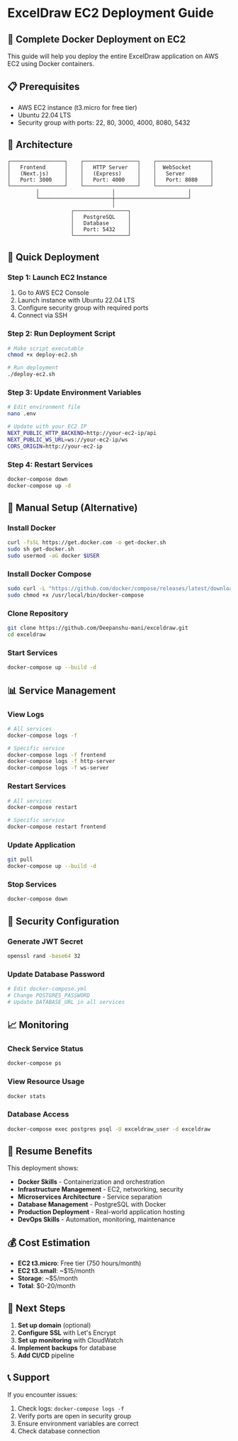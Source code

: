 # ExcelDraw EC2 Deployment Guide

## 🚀 Complete Docker Deployment on EC2

This guide will help you deploy the entire ExcelDraw application on AWS EC2 using Docker containers.

## 📋 Prerequisites

- AWS EC2 instance (t3.micro for free tier)
- Ubuntu 22.04 LTS
- Security group with ports: 22, 80, 3000, 4000, 8080, 5432

## 🐳 Architecture

```
┌─────────────────┐    ┌─────────────────┐    ┌─────────────────┐
│   Frontend      │    │   HTTP Server   │    │  WebSocket      │
│   (Next.js)     │    │   (Express)     │    │   Server        │
│   Port: 3000    │    │   Port: 4000    │    │   Port: 8080    │
└─────────────────┘    └─────────────────┘    └─────────────────┘
         │                       │                       │
         └───────────────────────┼───────────────────────┘
                                 │
                    ┌─────────────────┐
                    │   PostgreSQL    │
                    │   Database      │
                    │   Port: 5432    │
                    └─────────────────┘
```

## 🚀 Quick Deployment

### Step 1: Launch EC2 Instance
1. Go to AWS EC2 Console
2. Launch instance with Ubuntu 22.04 LTS
3. Configure security group with required ports
4. Connect via SSH

### Step 2: Run Deployment Script
```bash
# Make script executable
chmod +x deploy-ec2.sh

# Run deployment
./deploy-ec2.sh
```

### Step 3: Update Environment Variables
```bash
# Edit environment file
nano .env

# Update with your EC2 IP
NEXT_PUBLIC_HTTP_BACKEND=http://your-ec2-ip/api
NEXT_PUBLIC_WS_URL=ws://your-ec2-ip/ws
CORS_ORIGIN=http://your-ec2-ip
```

### Step 4: Restart Services
```bash
docker-compose down
docker-compose up -d
```

## 🔧 Manual Setup (Alternative)

### Install Docker
```bash
curl -fsSL https://get.docker.com -o get-docker.sh
sudo sh get-docker.sh
sudo usermod -aG docker $USER
```

### Install Docker Compose
```bash
sudo curl -L "https://github.com/docker/compose/releases/latest/download/docker-compose-$(uname -s)-$(uname -m)" -o /usr/local/bin/docker-compose
sudo chmod +x /usr/local/bin/docker-compose
```

### Clone Repository
```bash
git clone https://github.com/Deepanshu-mani/exceldraw.git
cd exceldraw
```

### Start Services
```bash
docker-compose up --build -d
```

## 📊 Service Management

### View Logs
```bash
# All services
docker-compose logs -f

# Specific service
docker-compose logs -f frontend
docker-compose logs -f http-server
docker-compose logs -f ws-server
```

### Restart Services
```bash
# All services
docker-compose restart

# Specific service
docker-compose restart frontend
```

### Update Application
```bash
git pull
docker-compose up --build -d
```

### Stop Services
```bash
docker-compose down
```

## 🔐 Security Configuration

### Generate JWT Secret
```bash
openssl rand -base64 32
```

### Update Database Password
```bash
# Edit docker-compose.yml
# Change POSTGRES_PASSWORD
# Update DATABASE_URL in all services
```

## 📈 Monitoring

### Check Service Status
```bash
docker-compose ps
```

### View Resource Usage
```bash
docker stats
```

### Database Access
```bash
docker-compose exec postgres psql -U exceldraw_user -d exceldraw
```

## 🎯 Resume Benefits

This deployment shows:
- **Docker Skills** - Containerization and orchestration
- **Infrastructure Management** - EC2, networking, security
- **Microservices Architecture** - Service separation
- **Database Management** - PostgreSQL with Docker
- **Production Deployment** - Real-world application hosting
- **DevOps Skills** - Automation, monitoring, maintenance

## 💰 Cost Estimation

- **EC2 t3.micro**: Free tier (750 hours/month)
- **EC2 t3.small**: ~$15/month
- **Storage**: ~$5/month
- **Total**: $0-20/month

## 🚀 Next Steps

1. **Set up domain** (optional)
2. **Configure SSL** with Let's Encrypt
3. **Set up monitoring** with CloudWatch
4. **Implement backups** for database
5. **Add CI/CD** pipeline

## 📞 Support

If you encounter issues:
1. Check logs: `docker-compose logs -f`
2. Verify ports are open in security group
3. Ensure environment variables are correct
4. Check database connection
